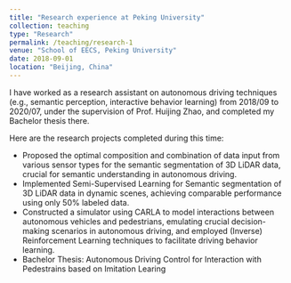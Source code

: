 ```yaml
---
title: "Research experience at Peking University"
collection: teaching
type: "Research"
permalink: /teaching/research-1
venue: "School of EECS, Peking University"
date: 2018-09-01
location: "Beijing, China"
---
```


I have worked as a research assistant on autonomous driving techniques (e.g., semantic perception, interactive behavior learning) from 2018/09 to 2020/07, under the supervision of Prof. Huijing Zhao, and completed my Bachelor thesis there. 

Here are the research projects completed during this time:
- Proposed the optimal composition and combination of data input from various sensor types for the semantic segmentation of 3D LiDAR data, crucial for semantic understanding in autonomous driving.
- Implemented Semi-Supervised Learning for Semantic segmentation of 3D LiDAR data in dynamic scenes, achieving comparable performance using only 50% labeled data.
- Constructed a simulator using CARLA to model interactions between autonomous vehicles and pedestrians, emulating crucial decision-making scenarios in autonomous driving, and employed (Inverse) Reinforcement Learning techniques to facilitate driving behavior learning.
- Bachelor Thesis: Autonomous Driving Control for Interaction with Pedestrains based on Imitation Learing
